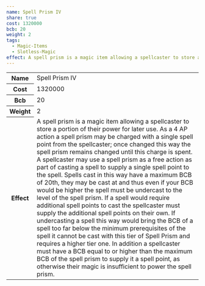 ```yaml
---
name: Spell Prism IV
share: true
cost: 1320000
bcb: 20
weight: 2
tags:
  - Magic-Items
  - Slotless-Magic
effect: A spell prism is a magic item allowing a spellcaster to store a portion of their power for later use. As a 4 AP action a spell prism may be charged with a single spell point from the spellcaster; once changed this way the spell prism remains changed until this charge is spent. A spellcaster may use a spell prism as a free action as part of casting a spell to supply a single spell point to the spell. Spells cast in this way have a maximum BCB of 20th, they may be cast at and thus even if your BCB would be higher the spell must be undercast to the level of the spell prism. If a spell would require additional spell points to cast the spellcaster must supply the additional spell points on their own. If undercasting a spell this way would bring the BCB of a spell too far below the minimum prerequisites of the spell it cannot be cast with this tier of Spell Prism and requires a higher tier one. In addition a spellcaster must have a BCB equal to or higher than the maximum BCB of the spell prism to supply it a spell point, as otherwise their magic is insufficient to power the spell prism.
---
```

<p><span dir="ltr" style="overflow-x: auto;"><table><tbody><tr><th dir="ltr">Name</th><td dir="ltr">Spell Prism IV</td></tr><tr><th dir="ltr">Cost</th><td dir="auto">1320000</td></tr><tr><th dir="ltr">Bcb</th><td dir="auto">20</td></tr><tr><th dir="ltr">Weight</th><td dir="auto">2</td></tr><tr><th dir="ltr">Effect</th><td dir="ltr">A spell prism is a magic item allowing a spellcaster to store a portion of their power for later use. As a 4 AP action a spell prism may be charged with a single spell point from the spellcaster; once changed this way the spell prism remains changed until this charge is spent. A spellcaster may use a spell prism as a free action as part of casting a spell to supply a single spell point to the spell. Spells cast in this way have a maximum BCB of 20th, they may be cast at and thus even if your BCB would be higher the spell must be undercast to the level of the spell prism. If a spell would require additional spell points to cast the spellcaster must supply the additional spell points on their own. If undercasting a spell this way would bring the BCB of a spell too far below the minimum prerequisites of the spell it cannot be cast with this tier of Spell Prism and requires a higher tier one. In addition a spellcaster must have a BCB equal to or higher than the maximum BCB of the spell prism to supply it a spell point, as otherwise their magic is insufficient to power the spell prism.</td></tr></tbody></table></span></p>